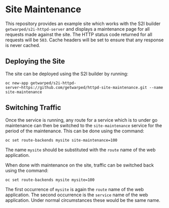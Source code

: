 # Site Maintenance

This repository provides an example site which works with the S2I builder ``getwarped/s2i-httpd-server`` and displays a maintenance page for all requests made against the site. The HTTP status code returned for all requests will be ``503``. Cache headers will be set to ensure that any response is never cached.

## Deploying the Site

The site can be deployed using the S2I builder by running:

```
oc new-app getwarped/s2i-httpd-server~https://github.com/getwarped/httpd-site-maintenance.git --name site-maintenance
```

## Switching Traffic

Once the service is running, any route for a service which is to under go maintenance can then be switched to the ``site-maintenance`` service for the period of the maintenance. This can be done using the command:

```
oc set route-backends mysite site-maintenance=100
```

The name ``mysite`` should be substituted with the ``route`` name of the web application.

When done with maintenance on the site, traffic can be switched back using the command:

```
oc set route-backends mysite mysite=100
```

The first occurrence of ``mysite`` is again the ``route`` name of the web application. The second occurrence is the ``service`` name of the web application. Under normal circumstances these would be the same name.